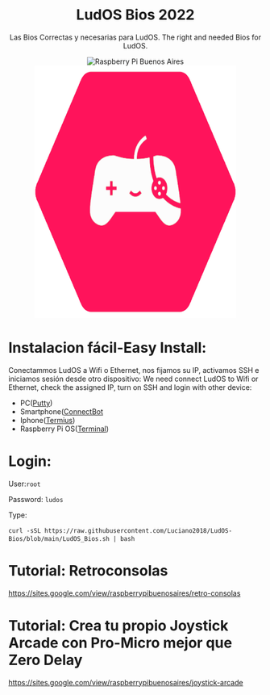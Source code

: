 #                                  <h1 align="center"> LudOS Bios 2022</h1>
<p align="center">
  Las Bios Correctas y necesarias para LudOS.
  The right and needed Bios for LudOS. 
</p>
<p align="center">
<img src="https://raw.githubusercontent.com/Luciano2018/RetroPieBios/master/logov3.png" alt="Raspberry Pi Buenos Aires" width="400" height="500"><img src="https://github.com/Luciano2018/LudOS-Bios/blob/main/LudOS.png" alt="Raspberry Pi Buenos Aires" width="400" height="500">
</p>

# Instalacion fácil-Easy Install:

Conectammos LudOS a Wifi o Ethernet, nos fijamos su IP, activamos SSH e iniciamos sesión desde otro dispositivo:
We need connect LudOS to Wifi or Ethernet, check the assigned IP, turn on SSH and login with other device:
- PC([Putty](https://www.putty.org/))
- Smartphone([ConnectBot](https://play.google.com/store/apps/details?id=org.connectbot&hl=es&gl=US)
- Iphone([Termius](https://apps.apple.com/pe/app/termius-ssh-client/id549039908))
- Raspberry Pi OS([Terminal](https://www.raspberrypi.com/documentation/computers/remote-access.html))

# Login:

User:`root`

Password: `ludos`

Type:

```
curl -sSL https://raw.githubusercontent.com/Luciano2018/LudOS-Bios/blob/main/LudOS_Bios.sh | bash
```
# Tutorial: Retroconsolas
https://sites.google.com/view/raspberrypibuenosaires/retro-consolas

# Tutorial: Crea tu propio Joystick Arcade con Pro-Micro mejor que Zero Delay
https://sites.google.com/view/raspberrypibuenosaires/joystick-arcade
